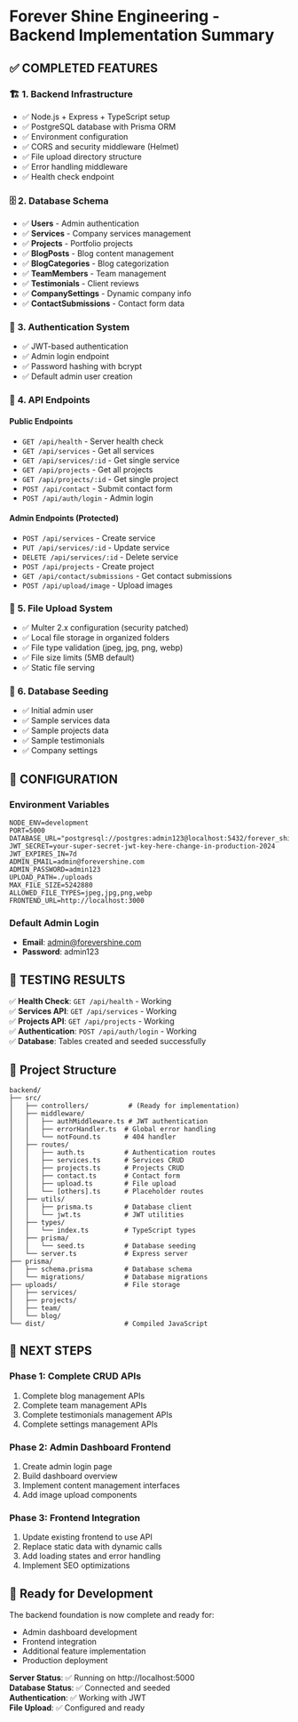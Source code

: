# Forever Shine Engineering - Backend Implementation Summary

## ✅ **COMPLETED FEATURES**

### 🏗️ **1. Backend Infrastructure**
- ✅ Node.js + Express + TypeScript setup
- ✅ PostgreSQL database with Prisma ORM
- ✅ Environment configuration
- ✅ CORS and security middleware (Helmet)
- ✅ File upload directory structure
- ✅ Error handling middleware
- ✅ Health check endpoint

### 🗄️ **2. Database Schema**
- ✅ **Users** - Admin authentication
- ✅ **Services** - Company services management
- ✅ **Projects** - Portfolio projects
- ✅ **BlogPosts** - Blog content management
- ✅ **BlogCategories** - Blog categorization
- ✅ **TeamMembers** - Team management
- ✅ **Testimonials** - Client reviews
- ✅ **CompanySettings** - Dynamic company info
- ✅ **ContactSubmissions** - Contact form data

### 🔐 **3. Authentication System**
- ✅ JWT-based authentication
- ✅ Admin login endpoint
- ✅ Password hashing with bcrypt
- ✅ Default admin user creation

### 🚀 **4. API Endpoints**

#### **Public Endpoints**
- `GET /api/health` - Server health check
- `GET /api/services` - Get all services
- `GET /api/services/:id` - Get single service
- `GET /api/projects` - Get all projects  
- `GET /api/projects/:id` - Get single project
- `POST /api/contact` - Submit contact form
- `POST /api/auth/login` - Admin login

#### **Admin Endpoints (Protected)**
- `POST /api/services` - Create service
- `PUT /api/services/:id` - Update service
- `DELETE /api/services/:id` - Delete service
- `POST /api/projects` - Create project
- `GET /api/contact/submissions` - Get contact submissions
- `POST /api/upload/image` - Upload images

### 📁 **5. File Upload System**
- ✅ Multer 2.x configuration (security patched)
- ✅ Local file storage in organized folders
- ✅ File type validation (jpeg, jpg, png, webp)
- ✅ File size limits (5MB default)
- ✅ Static file serving

### 🌱 **6. Database Seeding**
- ✅ Initial admin user
- ✅ Sample services data
- ✅ Sample projects data
- ✅ Sample testimonials
- ✅ Company settings

## 🔧 **CONFIGURATION**

### **Environment Variables**
```env
NODE_ENV=development
PORT=5000
DATABASE_URL="postgresql://postgres:admin123@localhost:5432/forever_shine_db"
JWT_SECRET=your-super-secret-jwt-key-here-change-in-production-2024
JWT_EXPIRES_IN=7d
ADMIN_EMAIL=admin@forevershine.com
ADMIN_PASSWORD=admin123
UPLOAD_PATH=./uploads
MAX_FILE_SIZE=5242880
ALLOWED_FILE_TYPES=jpeg,jpg,png,webp
FRONTEND_URL=http://localhost:3000
```

### **Default Admin Login**
- **Email**: admin@forevershine.com
- **Password**: admin123

## 🧪 **TESTING RESULTS**

✅ **Health Check**: `GET /api/health` - Working  
✅ **Services API**: `GET /api/services` - Working  
✅ **Projects API**: `GET /api/projects` - Working  
✅ **Authentication**: `POST /api/auth/login` - Working  
✅ **Database**: Tables created and seeded successfully  

## 📂 **Project Structure**

```
backend/
├── src/
│   ├── controllers/          # (Ready for implementation)
│   ├── middleware/
│   │   ├── authMiddleware.ts # JWT authentication
│   │   ├── errorHandler.ts  # Global error handling
│   │   └── notFound.ts      # 404 handler
│   ├── routes/
│   │   ├── auth.ts          # Authentication routes
│   │   ├── services.ts      # Services CRUD
│   │   ├── projects.ts      # Projects CRUD
│   │   ├── contact.ts       # Contact form
│   │   ├── upload.ts        # File upload
│   │   └── [others].ts      # Placeholder routes
│   ├── utils/
│   │   ├── prisma.ts        # Database client
│   │   └── jwt.ts           # JWT utilities
│   ├── types/
│   │   └── index.ts         # TypeScript types
│   ├── prisma/
│   │   └── seed.ts          # Database seeding
│   └── server.ts            # Express server
├── prisma/
│   ├── schema.prisma        # Database schema
│   └── migrations/          # Database migrations
├── uploads/                 # File storage
│   ├── services/
│   ├── projects/
│   ├── team/
│   └── blog/
└── dist/                    # Compiled JavaScript
```

## 🎯 **NEXT STEPS**

### **Phase 1: Complete CRUD APIs**
1. Complete blog management APIs
2. Complete team management APIs
3. Complete testimonials management APIs
4. Complete settings management APIs

### **Phase 2: Admin Dashboard Frontend**
1. Create admin login page
2. Build dashboard overview
3. Implement content management interfaces
4. Add image upload components

### **Phase 3: Frontend Integration**
1. Update existing frontend to use API
2. Replace static data with dynamic calls
3. Add loading states and error handling
4. Implement SEO optimizations

## 🚀 **Ready for Development**

The backend foundation is now complete and ready for:
- Admin dashboard development
- Frontend integration
- Additional feature implementation
- Production deployment

**Server Status**: ✅ Running on http://localhost:5000  
**Database Status**: ✅ Connected and seeded  
**Authentication**: ✅ Working with JWT  
**File Upload**: ✅ Configured and ready  